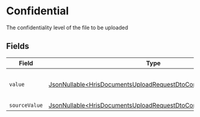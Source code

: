# Confidential

The confidentiality level of the file to be uploaded


## Fields

| Field                                                                                                                                                  | Type                                                                                                                                                   | Required                                                                                                                                               | Description                                                                                                                                            | Example                                                                                                                                                |
| ------------------------------------------------------------------------------------------------------------------------------------------------------ | ------------------------------------------------------------------------------------------------------------------------------------------------------ | ------------------------------------------------------------------------------------------------------------------------------------------------------ | ------------------------------------------------------------------------------------------------------------------------------------------------------ | ------------------------------------------------------------------------------------------------------------------------------------------------------ |
| `value`                                                                                                                                                | [JsonNullable\<HrisDocumentsUploadRequestDtoConfidentialValue>](../../models/components/HrisDocumentsUploadRequestDtoConfidentialValue.md)             | :heavy_minus_sign:                                                                                                                                     | Whether the file is confidential or not                                                                                                                | true                                                                                                                                                   |
| `sourceValue`                                                                                                                                          | [JsonNullable\<HrisDocumentsUploadRequestDtoConfidentialSourceValue>](../../models/components/HrisDocumentsUploadRequestDtoConfidentialSourceValue.md) | :heavy_minus_sign:                                                                                                                                     | N/A                                                                                                                                                    | public                                                                                                                                                 |